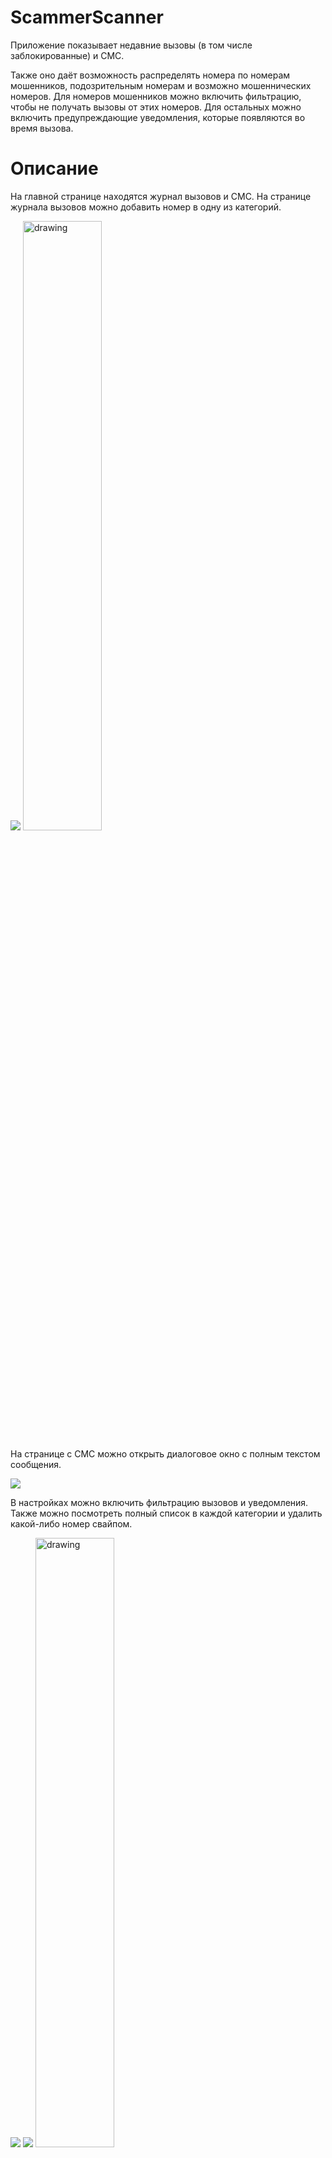 # ScammerScanner

Приложение показывает недавние вызовы (в том числе заблокированные) и СМС. 

Также оно даёт возможность распределять номера по номерам мошенников, подозрительным номерам и возможно мошеннических номеров.
Для номеров мошенников можно включить фильтрацию, чтобы не получать вызовы от этих номеров. Для остальных можно включить предупреждающие уведомления, которые появляются во время вызова.

# Описание

На главной странице находятся журнал вызовов и СМС. На странице журнала вызовов можно добавить номер в одну из категорий.

![](/illustrations/calllogs.gif)   <img src="/illustrations/blockedCalls.png" alt="drawing" width="50%"/>

На странице с СМС можно открыть диалоговое окно с полным текстом сообщения.

![](/illustrations/sms.gif) 

В настройках можно включить фильтрацию вызовов и уведомления. Также можно посмотреть полный список в каждой категории и удалить какой-либо номер свайпом.

![](/illustrations/settings.gif)      ![](/illustrations/delete.gif)   <img src="/illustrations/notification.png" alt="drawing" width="50%"/>

# Структура

В приложении используются следующие библиотеки: Hilt для DI, Kotlin Coroutiune для многопоточности, Call Screening Service для перехвата входящего вызова.
